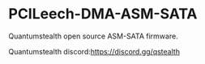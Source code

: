 # PCILeech-DMA-ASM-SATA
Quantumstealth open source ASM-SATA firmware.

Quantumstealth discord:https://discord.gg/qstealth
